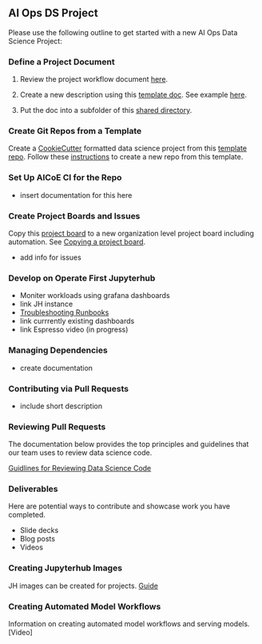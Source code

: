 ## AI Ops DS Project


Please use the following outline to get started with a new AI Ops Data Science Project:

### Define a Project Document

1. Review the project workflow document [here](https://docs.google.com/document/d/1LqVXQbd81IdPfoXw2B0iCcnb-ygCVvdy_8vejY08zZ4/edit).

2. Create a new description using this [template doc](https://docs.google.com/document/d/1CIFlKiVbNX3CKC-tD7kVDkP1S8eDfDEibdLM6jgIj2g/edit). See example [here](https://docs.google.com/document/d/1prfyxHAQq60IU_K_f-eTNVCB6FKV2q00YAbmY-jI_HE/edit).

3. Put the doc into a subfolder of this [shared directory](https://drive.google.com/drive/folders/17nhASQZUbGISFQswUb-ft3V1dxbD7dtX). 

### Create Git Repos from a Template

Create a [CookieCutter](https://drivendata.github.io/cookiecutter-data-science/#cookiecutter-data-science) formatted data science project from this [template repo](https://github.com/aicoe-aiops/project-template). Follow these [instructions](https://help.github.com/en/github/creating-cloning-and-archiving-repositories/creating-a-repository-from-a-template) to create a new repo from this template.

### Set Up AICoE CI for the Repo
* insert documentation for this here

### Create Project Boards and Issues

Copy this [project board](https://github.com/orgs/aicoe-aiops/projects/2) to a new organization level project board including automation. See [Copying a project board](https://help.github.com/en/github/managing-your-work-on-github/copying-a-project-board).

* add info for issues

### Develop on Operate First Jupyterhub

* Moniter workloads using grafana dashboards
* link JH instance
* [Troubleshooting Runbooks](https://www.operate-first.cloud/users/sre/runbooks/jupyterhub.md)
* link currrently existing dashboards
* link Espresso video (in progress)

### Managing Dependencies

* create documentation


### Contributing via Pull Requests

* include short description

### Reviewing Pull Requests
The documentation below provides the top principles and guidelines that our team uses to review data science code. 

[Guidlines for Reviewing Data Science Code](docs/guidelines-for-reviewing-datascience-code.md)

### Deliverables

Here are potential ways to contribute and showcase work you have completed.
* Slide decks
* Blog posts
* Videos 

### Creating Jupyterhub Images
JH images can be created for projects.
[Guide](docs/create_and_deploy_jh_image.md)

### Creating Automated Model Workflows

Information on creating automated model workflows and serving models. 
[Video]

